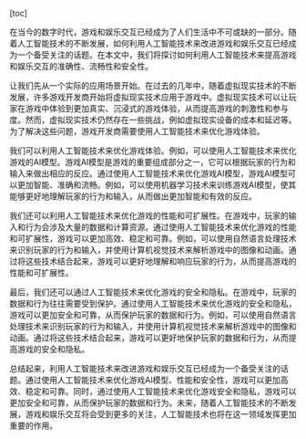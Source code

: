 
[toc]                    
                
                
在当今的数字时代，游戏和娱乐交互已经成为了人们生活中不可或缺的一部分。随着人工智能技术的不断发展，如何利用人工智能技术来改进游戏和娱乐交互已经成为一个备受关注的话题。在本文中，我们将探讨如何利用人工智能技术来提高游戏和娱乐交互的准确性、流畅性和安全性。

让我们先从一个实际的应用场景开始。在过去的几年中，随着虚拟现实技术的不断发展，许多游戏开发商开始将虚拟现实技术应用于游戏中。虚拟现实技术可以让玩家在游戏中体验到更加真实、沉浸式的游戏体验，从而提高游戏的刺激性和参与度。然而，虚拟现实技术仍然存在一些挑战，例如虚拟现实设备的成本和延迟等。为了解决这些问题，游戏开发商需要使用人工智能技术来优化游戏体验。

我们可以利用人工智能技术来优化游戏体验。例如，可以使用人工智能技术来优化游戏的AI模型。游戏AI模型是游戏的重要组成部分之一，它可以根据玩家的行为和输入来做出相应的反应。通过使用人工智能技术来优化游戏AI模型，游戏AI模型可以更加智能、准确和流畅。例如，可以使用机器学习技术来训练游戏AI模型，使其能够更好地理解玩家的行为和输入，从而做出更加智能和有效的反应。

我们还可以利用人工智能技术来优化游戏的性能和可扩展性。在游戏中，玩家的输入和行为会涉及大量的数据和计算资源。通过使用人工智能技术来优化游戏的性能和可扩展性，游戏可以更加高效、稳定和可靠。例如，可以使用自然语言处理技术来识别玩家的行为和输入，并使用计算机视觉技术来解析游戏中的图像和动画。通过将这些技术结合起来，游戏可以更好地理解和响应玩家的行为，从而提高游戏的性能和可扩展性。

最后，我们还可以通过人工智能技术来优化游戏的安全和隐私。在游戏中，玩家的数据和行为往往需要受到保护。通过使用人工智能技术来优化游戏的安全和隐私，游戏可以更加安全和可靠，从而保护玩家的数据和行为。例如，可以使用自然语言处理技术来识别玩家的行为和输入，并使用计算机视觉技术来解析游戏中的图像和动画。通过将这些技术结合起来，游戏可以更好地保护玩家的数据和行为，从而提高游戏的安全和隐私。

总结起来，利用人工智能技术来改进游戏和娱乐交互已经成为一个备受关注的话题。通过使用人工智能技术来优化游戏AI模型、性能和安全性，游戏可以更加高效、稳定和可靠。同时，通过使用人工智能技术来优化游戏安全和隐私，游戏可以更加安全和可靠，从而保护玩家的数据和行为。未来，随着人工智能技术的不断发展，游戏和娱乐交互将会受到更多的关注，人工智能技术也将在这一领域发挥更加重要的作用。

